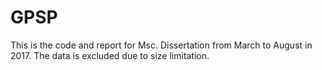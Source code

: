 # GPSP
This is the code and report for Msc. Dissertation from March to August in 2017. The data is excluded due to size limitation.
